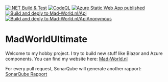 [![.NET Build & Test](https://github.com/oveldman/MadWorldUltimate/actions/workflows/dotnet.yml/badge.svg)](https://github.com/oveldman/MadWorldUltimate/actions/workflows/dotnet.yml)
[![CodeQL](https://github.com/oveldman/MadWorldUltimate/actions/workflows/codeql-analysis.yml/badge.svg)](https://github.com/oveldman/MadWorldUltimate/actions/workflows/codeql-analysis.yml)
[![Azure Static Web App published](https://github.com/oveldman/MadWorldUltimate/actions/workflows/azure-static-web-apps-jolly-tree-08fdeb903.yml/badge.svg?branch=main)](https://github.com/oveldman/MadWorldUltimate/actions/workflows/azure-static-web-apps-jolly-tree-08fdeb903.yml)
[![Build and deply to Mad-World.nl/Api](https://github.com/oveldman/MadWorldUltimate/actions/workflows/main_madworld-api.yml/badge.svg?branch=main)](https://github.com/oveldman/MadWorldUltimate/actions/workflows/main_madworld-api.yml)
[![Build and deply to Mad-World.nl/ApiAnonymous](https://github.com/oveldman/MadWorldUltimate/actions/workflows/main_madworld-api-anonymous.yml/badge.svg)](https://github.com/oveldman/MadWorldUltimate/actions/workflows/main_madworld-api-anonymous.yml)

# MadWorldUltimate

Welcome to my hobby project. I try to build new stuff like Blazor and Azure components. You can find my website here: [Mad-World.nl](https://www.mad-world.nl/)

For every pull request, SonarQube will generate another rapport:
[SonarQube Rapport](https://sonarcloud.io/project/overview?id=oveldman_MadWorldUltimate)
